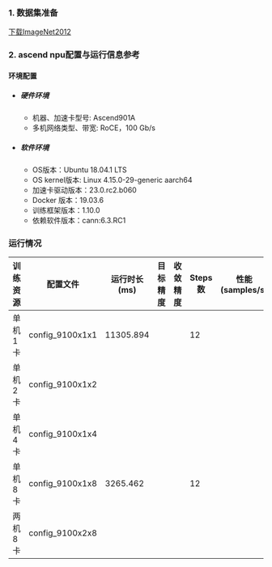 ### 1. 数据集准备
[下载ImageNet2012](../../benchmarks/resnet50) 

### 2. ascend npu配置与运行信息参考
#### 环境配置
- ##### 硬件环境
    - 机器、加速卡型号: Ascend901A
    - 多机网络类型、带宽: RoCE，100 Gb/s
- ##### 软件环境
    - OS版本：Ubuntu 18.04.1 LTS
    - OS kernel版本:  Linux 4.15.0-29-generic aarch64  
    - 加速卡驱动版本：23.0.rc2.b060
    - Docker 版本：19.03.6
    - 训练框架版本：1.10.0
    - 依赖软件版本：cann:6.3.RC1


### 运行情况
| 训练资源 | 配置文件        | 运行时长(ms) | 目标精度 | 收敛精度 | Steps数 | 性能(samples/s) |
| -------- | --------------- | ----------- | -------- | -------- | ------- | --------------- |
| 单机1卡  | config_9100x1x1 |  11305.894  |          |          |   12    |                 |
| 单机2卡  | config_9100x1x2 |             |          |          |         |                 |
| 单机4卡  | config_9100x1x4 |             |          |          |         |                 |
| 单机8卡  | config_9100x1x8 |  3265.462   |          |          |   12    |                 |
| 两机8卡  | config_9100x2x8 |             |          |          |         |                 |
